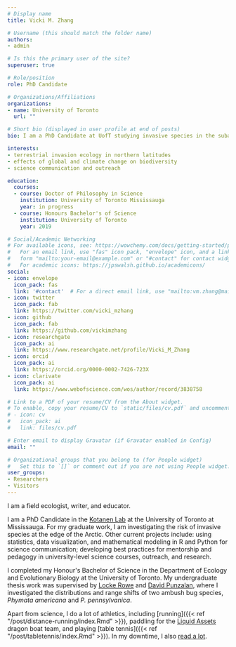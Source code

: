 ```yaml
---
# Display name
title: Vicki M. Zhang

# Username (this should match the folder name)
authors:
- admin

# Is this the primary user of the site?
superuser: true

# Role/position
role: PhD Candidate

# Organizations/Affiliations
organizations:
- name: University of Toronto
  url: ""

# Short bio (displayed in user profile at end of posts)
bio: I am a PhD Candidate at UofT studying invasive species in the subarctic, and am passionate about science communication and outreach.

interests:
- terrestrial invasion ecology in northern latitudes
- effects of global and climate change on biodiversity
- science communication and outreach

education:
  courses:
  - course: Doctor of Philosophy in Science
    institution: University of Toronto Mississauga
    year: in progress
  - course: Honours Bachelor's of Science
    institution: University of Toronto
    year: 2019

# Social/Academic Networking
# For available icons, see: https://wowchemy.com/docs/getting-started/page-builder/#icons
#   For an email link, use "fas" icon pack, "envelope" icon, and a link in the
#   form "mailto:your-email@example.com" or "#contact" for contact widget.
#   For academic icons: https://jpswalsh.github.io/academicons/ 
social:
- icon: envelope
  icon_pack: fas
  link: '#contact'  # For a direct email link, use "mailto:vm.zhang@mail.utoronto.ca".
- icon: twitter
  icon_pack: fab
  link: https://twitter.com/vicki_mzhang
- icon: github
  icon_pack: fab
  link: https://github.com/vickimzhang
- icon: researchgate
  icon_pack: ai
  link: https://www.researchgate.net/profile/Vicki_M_Zhang
- icon: orcid
  icon_pack: ai
  link: https://orcid.org/0000-0002-7426-723X
- icon: clarivate
  icon_pack: ai
  link: https://www.webofscience.com/wos/author/record/3838758

# Link to a PDF of your resume/CV from the About widget.
# To enable, copy your resume/CV to `static/files/cv.pdf` and uncomment the lines below.
# - icon: cv
#   icon_pack: ai
#   link: files/cv.pdf

# Enter email to display Gravatar (if Gravatar enabled in Config)
email: ""

# Organizational groups that you belong to (for People widget)
#   Set this to `[]` or comment out if you are not using People widget.
user_groups:
- Researchers
- Visitors
---
```

I am a field ecologist, writer, and educator.

I am a PhD Candidate in the [Kotanen Lab](https://www.utm.utoronto.ca/~w3pkota/) at the University of Toronto at Mississauga. For my graduate work, I am investigating the risk of invasive species at the edge of the Arctic. Other current projects include: using statistics, data visualization, and mathematical modeling in R and Python for science communication; developing best practices for mentorship and pedagogy in university-level science courses, outreach, and research. 


I completed my Honour's Bachelor of Science in the Department of Ecology and Evolutionary Biology at the University of Toronto. My undergraduate thesis work was supervised by [Locke Rowe](https://rowe.eeb.utoronto.ca/) and [David Punzalan](https://www.davidpunzalan.com/), where I investigated the distributions and range shifts of two ambush bug species, _Phymata americana_ and _P. pennsylvanica_.


Apart from science, I do a lot of athletics, including [running]({{< ref "/post/distance-running/index.Rmd" >}}), paddling for the [Liquid Assets](https://www.liquidassetsdbt.com/) dragon boat team, and playing [table tennis]({{< ref "/post/tabletennis/index.Rmd" >}}). In my downtime, I also [read a lot](https://goodreads.com/vickithebookglutton).
